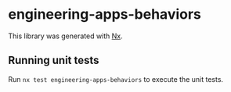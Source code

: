 # engineering-apps-behaviors

This library was generated with [Nx](https://nx.dev).

## Running unit tests

Run `nx test engineering-apps-behaviors` to execute the unit tests.
